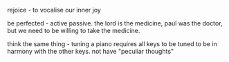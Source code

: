 rejoice - to vocalise our inner joy

be perfected - active passive. the lord is the medicine, paul was the doctor, but we need
to be willing to take the medicine.

think the same thing - tuning a piano requires all keys to be tuned to be in harmony with the other keys. not have "peculiar thoughts"
